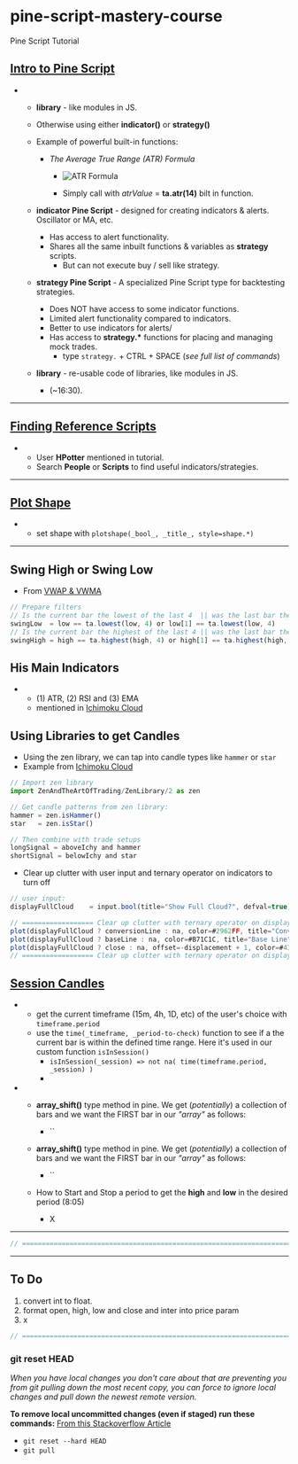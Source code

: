 # pine-script-mastery-course

Pine Script Tutorial

## [Intro to Pine Script](https://courses.theartoftrading.com/courses/take/pine-script-mastery/lessons/29525739-intro-to-pine-script)

- - **library** - like modules in JS.
  - Otherwise using either **indicator()** or **strategy()**
  - Example of powerful built-in functions:

    - _The Average True Range (ATR) Formula_

      - ![ATR Formula](https://i.imgur.com/cHR4tZ6.png)

      - Simply call with _atrValue_ = **ta.atr(14)** bilt in function.

  - **indicator Pine Script** - designed for creating indicators & alerts. Oscillator or MA, etc.

    - Has access to alert functionality.
    - Shares all the same inbuilt functions & variables as **strategy** scripts.
      - But can not execute buy / sell like strategy.

  - **strategy Pine Script** - A specialized Pine Script type for backtesting strategies.

    - Does NOT have access to some indicator functions.
    - Limited alert functionality compared to indicators.
    - Better to use indicators for alerts/
    - Has access to **strategy.\*** functions for placing and managing mock trades.
      - type `strategy.` + CTRL + SPACE (_see full list of commands_)

  - **library** - re-usable code of libraries, like modules in JS.
    - (~16:30).

---

## [Finding Reference Scripts](https://courses.theartoftrading.com/courses/take/pine-script-mastery/lessons/29550971-finding-reference-scripts)

- - User **HPotter** mentioned in tutorial.
  - Search **People** or **Scripts** to find useful indicators/strategies.

---

## [Plot Shape](https://courses.theartoftrading.com/courses/take/pine-script-mastery/lessons/29554564-plot-shape)

- - set shape with `plotshape(_bool_, _title_, style=shape.*)`

---

## Swing High or Swing Low

- From [VWAP & VWMA](https://courses.theartoftrading.com/courses/take/pine-script-mastery/lessons/29955382-vwap-vwma)

```js
// Prepare filters
// Is the current bar the lowest of the last 4  || was the last bar the lowest bar of the last four?
swingLow  = low == ta.lowest(low, 4) or low[1] == ta.lowest(low, 4)
// Is the current bar the highest of the last 4 || was the last bar the highest bar of the last four?
swingHigh = high == ta.highest(high, 4) or high[1] == ta.highest(high, 4)
```

## His Main Indicators

- - (1) ATR, (2) RSI and (3) EMA
  - mentioned in [Ichimoku Cloud](https://courses.theartoftrading.com/courses/take/pine-script-mastery/lessons/29955385-ichimoku-cloud)

## Using Libraries to get Candles

- Using the zen library, we can tap into candle types like `hammer` or `star`
- Example from [Ichimoku Cloud](https://courses.theartoftrading.com/courses/take/pine-script-mastery/lessons/29955385-ichimoku-cloud)

```js
// Import zen library
import ZenAndTheArtOfTrading/ZenLibrary/2 as zen

// Get candle patterns from zen library:
hammer = zen.isHammer()
star   = zen.isStar()

// Then combine with trade setups
longSignal = aboveIchy and hammer
shortSignal = belowIchy and star

```

- Clear up clutter with user input and ternary operator on indicators to turn off

```js
// user input:
displayFullCloud    = input.bool(title="Show Full Cloud?", defval=true)

// ================== Clear up clutter with ternary operator on displayFullCloud == false =========================== //
plot(displayFullCloud ? conversionLine : na, color=#2962FF, title="Conversion Line")
plot(displayFullCloud ? baseLine : na, color=#B71C1C, title="Base Line")
plot(displayFullCloud ? close : na, offset=-displacement + 1, color=#43A047, title="Lagging Span")
// ================== Clear up clutter with ternary operator on displayFullCloud == false =========================== //

```

## [Session Candles](https://courses.theartoftrading.com/courses/take/pine-script-mastery/lessons/29483619-session-candles)

- - get the current timeframe (15m, 4h, 1D, etc) of the user's choice with `timeframe.period`
  - use the `time(_timeframe, _period-to-check)` function to see if a the current bar is within the defined time range. Here it's used in our custom function `isInSession()`
    - `isInSession(_session) => not na( time(timeframe.period, _session) )`
    -
- - **array_shift()** type method in pine. We get (_potentially_) a collection of bars and we want the FIRST bar in our _"array"_ as follows:

    - ``

  - **array_shift()** type method in pine. We get (_potentially_) a collection of bars and we want the FIRST bar in our _"array"_ as follows:

    - ``

  - How to Start and Stop a period to get the **high** and **low** in the desired period (8:05)
    - X

---

```js
// ==================================================================================================//
```

---

## To Do

1. convert int to float.
2. format open, high, low and close and inter into price param
3. x

```php
// ==================================================================================================//
```

### git reset HEAD

_When you have local changes you don't care about that are preventing you from git pulling down the most recent copy, you can force to ignore local changes and pull down the newest remote version._

**To remove local uncommitted changes (even if staged) run these commands:** [From this Stackoverflow Article](https://stackoverflow.com/questions/1125968/how-do-i-force-git-pull-to-overwrite-local-files)

-   `git reset --hard HEAD`
-   `git pull`